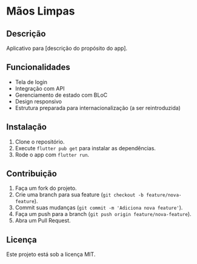 # Mãos Limpas

## Descrição
Aplicativo para [descrição do propósito do app].

## Funcionalidades
- Tela de login
- Integração com API
- Gerenciamento de estado com BLoC
- Design responsivo
- Estrutura preparada para internacionalização (a ser reintroduzida)

## Instalação
1. Clone o repositório.
2. Execute `flutter pub get` para instalar as dependências.
3. Rode o app com `flutter run`.

## Contribuição
1. Faça um fork do projeto.
2. Crie uma branch para sua feature (`git checkout -b feature/nova-feature`).
3. Commit suas mudanças (`git commit -m 'Adiciona nova feature'`).
4. Faça um push para a branch (`git push origin feature/nova-feature`).
5. Abra um Pull Request.

## Licença
Este projeto está sob a licença MIT.